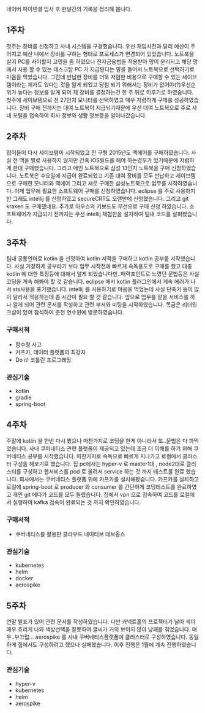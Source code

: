 네이버 파이넨셜 입사 후 한달간의 기록을 정리해 봅니다.

## 1주차
첫주는 장비를 신청하고 사내 시스템을 구경했습니다. 우선 재입사전과 달리 예산이 주어지고 예산 내에서 장비를 구하는 형태로 프로세스가 변경되어 있었습니다. 노트북을 살지 PC를 사야할지 고민을 좀 하였으나 전자금융법을 적용받아 망이 분리되고 해당 망에서 사용 할 수 있는 데스크탑 PC 가 지급된다는 말을 들어서 노트북으로 선택하기로 마음을 먹었습니다. 그런데 반납한 장비를 더욱 저렴한 비용으로 구매할 수 있는 세이브템이라는 제가도 있다는 것을 알게 되었고 당첨 되기 위해서는 장비가 없어야(?)우선순위가 높다는 정보를 알게 되어 제 장비를 결정하는건 한 주 뒤로 미루기로 하였습니다. 첫주에 세이브템으로 전 27인치 모니터를 선택하였고 매우 저렴하게 구매를 성공하였습니다. 장비 구매 전까지는 대여 노트북이 지급되기때문에 우선 대여 노트북으로 주로 사내 포털을 접속하여 회사 정보와 생활 정보등을 알아나갔습니다.

## 2주차
접어들어 다시 세이브템이 시작되었고 전 구형 2015년도 맥에어를 구매하였습니다. 사실 전 맥을 별로 사용하지 않지만 간혹 iOS빌드를 해야 하는경우가 있기때문에 저렴하게 한대 구매했습니다. 그리고 메인 노트북으로 삼성 13인치 노트북을 구매 신청하였습니다. 노트북은 수요일에 지급이 완료되었고 기존 대여 장비를 모두 반납하고 세이브템으로 구매한 모니터와 맥에어 그리고 새로 구매한 삼성노트북으로 업무를 시작하였습니다. 이제 업무에 필요한 소프트웨어 구매를 신청하였습니다. eclipse 를 주로 사용하지만 그래도 intellij 를 신청하였고 secureCRT도 오랜만에 신청했습니다. 그리고 git kraken 도 구매했네요. 추가로 마우스와 키보드도 무선으로 구매 신청 하였습니다. 소프트웨어가 지급되기 전까지는 우선 intellij 체험판을 설치하여 팀내 코드를 살펴봤습니다. 

## 3주차
팀내 공통언어로 kotlin 을 선정하여 kotlin 서적을 구매하고 kotlin 공부를 시작했습니다. 사실 거창하게 공부라기 보다 업무 시작전에 빠르게 속독용도로 구매를 했고 대충 kotlin 에 대한 특징등에 대해서 알게 되었습니다만..매력포인트로 느꼈던 문법등은 사실 코딩을 계속 해봐야 할 것 같습니다. eclipse 에서 kotlin 플러그인에서 계속 에러가 나서 sts사용을 포기했습니다. intellij 를 사용하기로 마음을 먹었는데 사실 단축키 등이 많이 달라서 적응하는데 좀 시간이 필요 할 것 같습니다. 앞으로 업무를 맡을 서비스를 하나 알게 되어 관련 문서를 작성하고 관련 부서와 미팅을 시작하였습니다. 목금은 리더워크샵이 있어 참석하여 춘천 연수원에 방문하였습니다.

### 구매서적
* 함수형 사고
* 카프카, 데이터 플랫폼의 최강자
* Do it! 코틀린 프로그래밍

### 관심기술
* kotlin
* gradle
* spring-boot

## 4주차
주말에 kotlin 을 한번 다시 봤으나 마찬가지로 코딩을 한게 아니라서 또..문법은 다 까먹었습니다. 사내 쿠퍼네티스 관련 플랫폼이 제공되고 있는데 조금 더 이해를 하기 위해 쿠버네티스 공부를 시작했습니다. 마찬가지로 속독으로 빠르게 지나가고 로컬에서 클러스터 구성을 해보기로 했습니다. 집 pc에서는 hyper-v 로 master1대 , node2대로 클러스터를 구성하고 웹서비스를 pod 로 올려서 service 하는 것 까지 테스트를 완료 했습니다. 회사에서는 쿠버네티스 플랫폼 위에 카프카를 설치해봤습니다. 카프카를 설치하고 로컬에 spring-boot 로 producer 와 consumer 를 간단하게 코딩테스트를 완료하였고 개인 git 에다가 코드를 모두 돌렸습니다. 집에서 vpn 으로 접속하여 코드를 로컬에서 실행하여 kafka 접속이 완료되는 것 까지 확인하였습니다. 

### 구매서적
* 쿠버네티스를 활용한 클라우드 네이티브 데브옵스


### 관심기술
* kubernetes
* helm
* docker
* aerospike

## 5주차
연말 발표가 있어 관련 문서를 작성하였습니다. 다만 커넥트홀의 프로젝터가 낡아 색이 매우 흐리게 나와 색상선택을 잘못하여 글씨가 거의 보이지 않아 낭패를 겪었습니다. 매우..부끄럽... aerospike 를 사내 쿠버네티스플랫폼에 클러스터로 구성하였습니다. 동일하게 집에서도 구성하려고 했으나 실패했습니다. 이후 진행은 1월에 계속 진행하였습니다. 

### 관심기술
* hyper-v
* kubernetes
* helm
* aerospike

